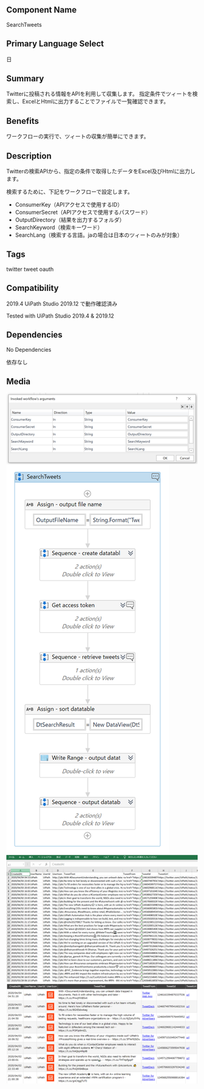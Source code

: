 ## Component Name

SearchTweets

## Primary Language Select

日

## Summary

Twitterに投稿される情報をAPIを利用して収集します。
指定条件でツィートを検索し、ExcelとHtmlに出力することでファイルで一覧確認できます。

## Benefits

ワークフローの実行で、ツィートの収集が簡単にできます。

## Description

Twitterの検索APIから、指定の条件で取得したデータをExcel及びHtmlに出力します。

検索するために、下記をワークフローで設定します。

- ConsumerKey（APIアクセスで使用するID）
- ConsumerSecret（APIアクセスで使用するパスワード）
- OutputDirectory（結果を出力するフォルダ）
- SearchKeyword（検索キーワード）
- SearchLang（検索する言語。jaの場合は日本のツィートのみが対象）

## Tags

twitter tweet oauth  

## Compatibility

2019.4 UiPath Studio 2019.12 で動作確認済み

Tested with UiPath Studio 2019.4 & 2019.12

## Dependencies

No Dependencies

依存なし

## Media

<img src="/SearchTweet/Images/argument.png" alt=""><br>
<img src="/SearchTweet/Images/workflow.png" alt=""><br>
<img src="/SearchTweet/Images/excel.png" alt=""><br>
<img src="/SearchTweet/Images/html.png" alt="">